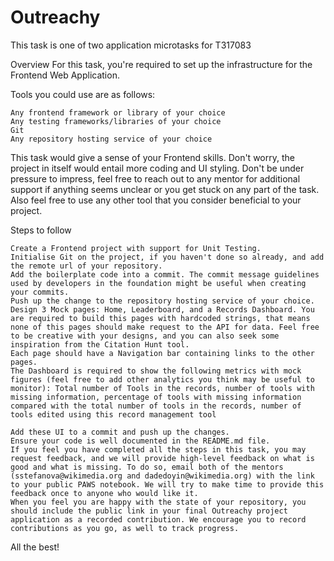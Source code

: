 # Outreachy

This task is one of two application microtasks for T317083

Overview
For this task, you're required to set up the infrastructure for the Frontend Web Application. 

Tools you could use are as follows:

    Any frontend framework or library of your choice
    Any testing frameworks/libraries of your choice
    Git
    Any repository hosting service of your choice

This task would give a sense of your Frontend skills. Don't worry, the project in itself would entail more coding and UI styling. Don't be under pressure to impress, feel free to reach out to any mentor for additional support if anything seems unclear or you get stuck on any part of the task. Also feel free to use any other tool that you consider beneficial to your project.

Steps to follow

    Create a Frontend project with support for Unit Testing.
    Initialise Git on the project, if you haven't done so already, and add the remote url of your repository.
    Add the boilerplate code into a commit. The commit message guidelines used by developers in the foundation might be useful when creating your commits.
    Push up the change to the repository hosting service of your choice.
    Design 3 Mock pages: Home, Leaderboard, and a Records Dashboard. You are required to build this pages with hardcoded strings, that means none of this pages should make request to the API for data. Feel free to be creative with your designs, and you can also seek some inspiration from the Citation Hunt tool.
    Each page should have a Navigation bar containing links to the other pages.
    The Dashboard is required to show the following metrics with mock figures (feel free to add other analytics you think may be useful to monitor): Total number of Tools in the records, number of tools with missing information, percentage of tools with missing information compared with the total number of tools in the records, number of tools edited using this record management tool

    Add these UI to a commit and push up the changes.
    Ensure your code is well documented in the README.md file.
    If you feel you have completed all the steps in this task, you may request feedback, and we will provide high-level feedback on what is good and what is missing. To do so, email both of the mentors (sstefanova@wikimedia.org and dadedoyin@wikimedia.org) with the link to your public PAWS notebook. We will try to make time to provide this feedback once to anyone who would like it.
    When you feel you are happy with the state of your repository, you should include the public link in your final Outreachy project application as a recorded contribution. We encourage you to record contributions as you go, as well to track progress.

All the best!
